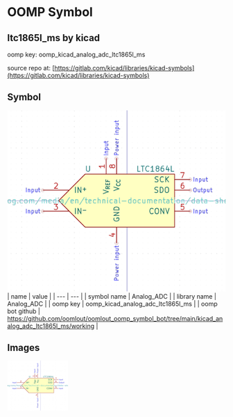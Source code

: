 # OOMP Symbol  
## ltc1865l_ms  by kicad  
  
oomp key: oomp_kicad_analog_adc_ltc1865l_ms  
  
source repo at: [https://gitlab.com/kicad/libraries/kicad-symbols](https://gitlab.com/kicad/libraries/kicad-symbols)  
## Symbol  
  
[![working.png](working_600.png)](working.png)  
| name | value | 
| --- | --- | 
| symbol name | Analog_ADC | 
| library name | Analog_ADC | 
| oomp key | oomp_kicad_analog_adc_ltc1865l_ms | 
| oomp bot github | https://github.com/oomlout/oomlout_oomp_symbol_bot/tree/main/kicad_analog_adc_ltc1865l_ms/working | 
## Images  
  
[![working.png](working_140.png)](working.png)  
